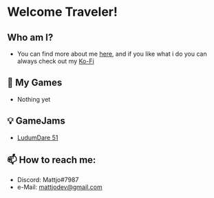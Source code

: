 # Welcome Traveler!

## Who am I?
- You can find more about me [here](https://carrd.co/dashboard/5422167577176638/edit), and if you like what i do you can always check out my [Ko-Fi](https://ko-fi.com/mattjodev)

## 🎉 My Games 
  - Nothing yet

## 💡 GameJams
- [LudumDare 51](https://ldjam.com/events/ludum-dare/51/dodgeball-deathjam)

## 📫 How to reach me: 
  - Discord: Mattjo#7987
  - e-Mail: mattjodev@gmail.com

<!---
MattjoDev/Ashgramor is a ✨ special ✨ repository because its `README.md` (this file) appears on your GitHub profile.
You can click the Preview link to take a look at your changes.
--->
